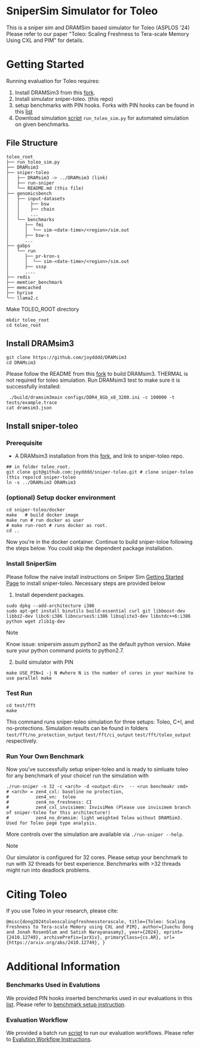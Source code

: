 # SniperSim Simulator for Toleo 
This is a sniper sim and DRAMSim based simulator for Toleo (ASPLOS '24) Please refer to our paper "Toleo: Scaling Freshness to Tera-scale Memory
Using CXL and PIM" for details. 

# Getting Started
Running evaluation for Toleo requires: 
1. Install DRAMSim3 from this [fork](https://github.com/joydddd/DRAMsim3). 
2. Install simulator sniper-toleo. (this repo) 
3. setup benchmarks with PIN hooks. Forks with PIN hooks can be found in this [list](https://github.com/stars/joydddd/lists/toleo)
4. Download simulation [script](https://raw.githubusercontent.com/joydddd/VNserver_spec/main/run_toleo_sim.py) `run_toleo_sim.py` for automated simulation on given benchmarks. 


## File Structure
```
toleo_root
├── run_toleo_sim.py
├── DRAMsim3
├── sniper-toleo
│   ├── DRAMsim3 -> ../DRAMsim3 (link)
│   ├── run-sniper
│   └── README.md (this file)
├── genomicsbench
│   ├── input-datasets
│   │    ├── bsw
│   │    ├── chain
│   │    ...
│   └── benchmarks
│      ├── fmi
│      │  └── sim-<date-time>/<region>/sim.out
│      ├── bsw-s
│      ...
├── gabps
│   └── run
│      ├── pr-kron-s
│      │  └── sim-<date-time>/<region>/sim.out
│      ├── sssp
│      ....
├── redis
├── memtier_benchmark
├── memcached
├── hyrise
└── llama2.c
```

Make TOLEO_ROOT directory
```
mkdir toleo_root
cd toleo_root
```

## Install DRAMsim3
```
git clone https://github.com/joydddd/DRAMsim3
cd DRAMsim3
```
Please follow the README from this [fork](https://github.com/joydddd/DRAMsim3) to build DRAMsim3. THERMAL is not required for toleo simulation. 
Run DRAMsim3 test to make sure it is successfully installed:
```
 ./build/dramsim3main configs/DDR4_8Gb_x8_3200.ini -c 100000 -t tests/example.trace
cat dramsim3.json
```

## Install sniper-toleo
### Prerequisite
- A DRAMsim3 installation from this [fork](https://github.com/joydddd/DRAMsim3), and link to sniper-toleo repo.
```
## in folder toleo_root. 
git clone git@github.com:joydddd/sniper-toleo.git # clone sniper-toleo (this repo)cd sniper-toleo
ln -s ../DRAMsim3 DRAMsim3
```

### (optional) Setup docker environment
```
cd sniper-toleo/docker
make   # build docker image
make run # run docker as user
# make run-root # runs docker as root.
cd .. 
```
Now you're in the docker container. Continue to build sniper-toloe following the steps below. You could skip the dependent package installation. 

### Install SniperSim
Please follow the naive install instructions on Sniper Sim [Getting Started Page](https://snipersim.org/w/Getting_Started) to install sniper-toleo. Necessary steps are provided below

1. Install dependent packages.
```
sudo dpkg --add-architecture i386
sudo apt-get install binutils build-essential curl git libboost-dev libbz2-dev libc6:i386 libncurses5:i386 libsqlite3-dev libstdc++6:i386 python wget zlib1g-dev
```

> [!NOTE]
> Know issue: snipersim assum python2 as the default python version. Make sure your python command points to python2.7.

2. build simulator with PIN
```
make USE_PIN=1 -j N #where N is the number of cores in your machine to use parallel make
```


### Test Run
```
cd test/fft
make
```
This command runs sniper-toleo simulation for three setups: Toleo, C+I, and no-protections. Simulation results can be found in folders `test/fft/no_protection_output` `test/fft/ci_output` `test/fft/toleo_output` respectively. 

### Run Your Own Benchmark
Now you've successfully setup sniper-toleo and is ready to simluate toleo for any benchmark of your choice! run the simulation with 
```
./run-sniper -n 32 -c <arch> -d <output-dir>  -- <run benchmakr cmd>
# <arch> = zen4_cxl: baseline no protection, 
#          zen4_vn:  toleo
#          zen4_no_freshness: CI
#          zen4_cxl_invisimem: InvisiMem (Please use invisimem branch of sniper-toleo for this architecture!) 
#          zen4_no_dramsim: light weighted Toleo without DRAMSim3. Used for Toleo page type analysis. 
```
More controls over the simulation are available via `./run-sniper --help`. 
> [!NOTE]
> Our simulator is configured for 32 cores. Please setup your benchmark to run with 32 threads for best experience. Benchmarks with >32 threads might run into deadlock problems.

# Citing Toleo
If you use Toleo in your research, please cite: 
```
@misc{dong2024toleoscalingfreshnessterascale, title={Toleo: Scaling Freshness to Tera-scale Memory using CXL and PIM}, author={Juechu Dong and Jonah Rosenblum and Satish Narayanasamy}, year={2024}, eprint={2410.12749}, archivePrefix={arXiv}, primaryClass={cs.AR}, url={https://arxiv.org/abs/2410.12749}, }
```

# Additional Information

### Benchmarks Used in Evalutions 
We provided PIN hooks inserted benchmarks used in our evaluations in this [list](https://github.com/stars/joydddd/lists/toleo). Please refer to [benchmark setup instruction](BenchSetup.md). 
### Evaluation Workflow
We provided a batch run [script](https://raw.githubusercontent.com/joydddd/VNserver_spec/main/run_toleo_sim.py) to run our evaluation workflows. Please refer to [Evalution Workflow Instructions](evaluation_workflow.md).




